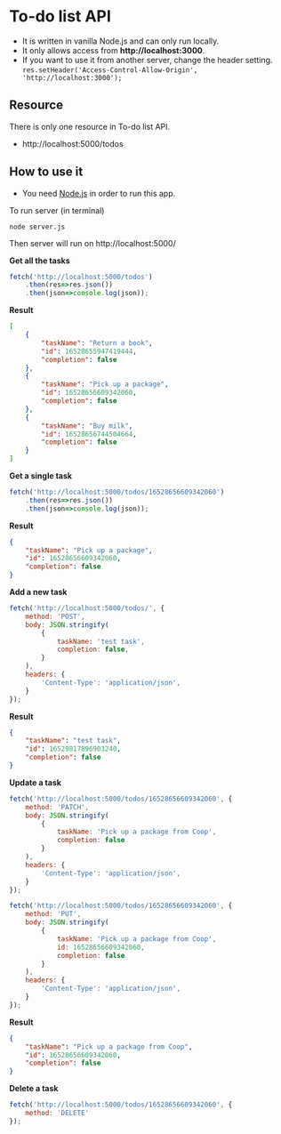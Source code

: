 # To-do list API
- It is written in vanilla Node.js and can only run locally.  
- It only allows access from **http://localhost:3000**.  
- If you want to use it from another server, change the header setting.  
`res.setHeader('Access-Control-Allow-Origin', 'http://localhost:3000');`
  
## Resource
There is only one resource in To-do list API.
- http://localhost:5000/todos
  
## How to use it
- You need [Node.js](https://nodejs.org/en/) in order to run this app.  
  
To run server (in terminal)
```
node server.js
```
Then server will run on http://localhost:5000/

**Get all the tasks**
```javascript
fetch('http://localhost:5000/todos')
    .then(res=>res.json())
    .then(json=>console.log(json));
```
**Result**
```json
[
    {
        "taskName": "Return a book",
        "id": 16528655947419444,
        "completion": false
    },
    {
        "taskName": "Pick up a package",
        "id": 16528656609342060,
        "completion": false
    },
    {
        "taskName": "Buy milk",
        "id": 16528656744504664,
        "completion": false
    }
]
```

**Get a single task**
```javascript
fetch('http://localhost:5000/todos/16528656609342060')
    .then(res=>res.json())
    .then(json=>console.log(json));
```
**Result**
```json
{
    "taskName": "Pick up a package",
    "id": 16528656609342060,
    "completion": false
}
```

**Add a new task**
```javascript
fetch('http://localhost:5000/todos/', {
    method: 'POST',
    body: JSON.stringify(
        {
            taskName: 'test task',
            completion: false,
        }
    ),
    headers: {
        'Content-Type': 'application/json',
    }
});
```
**Result**
```json
{
    "taskName": "test task",
    "id": 16529817896903240,
    "completion": false
}
```
**Update a task**
```javascript
fetch('http://localhost:5000/todos/16528656609342060', {
    method: 'PATCH',
    body: JSON.stringify(
        {
            taskName: 'Pick up a package from Coop',
            completion: false
        }
    ),
    headers: {
        'Content-Type': 'application/json',
    }
});
```

```javascript
fetch('http://localhost:5000/todos/16528656609342060', {
    method: 'PUT',
    body: JSON.stringify(
        {
            taskName: 'Pick up a package from Coop',
            id: 16528656609342060,
            completion: false
        }
    ),
    headers: {
        'Content-Type': 'application/json',
    }
});
```
**Result**
```json
{
    "taskName": "Pick up a package from Coop",
    "id": 16528656609342060,
    "completion": false
}
```
**Delete a task**
```javascript
fetch('http://localhost:5000/todos/16528656609342060', {
    method: 'DELETE'
});
```